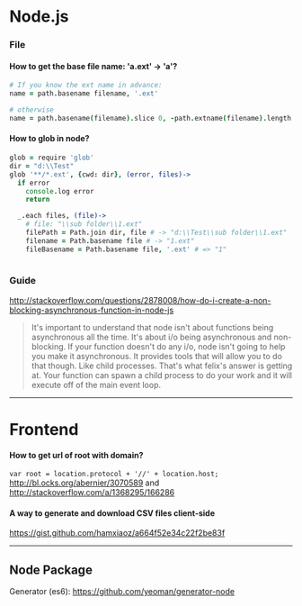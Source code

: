 # Node.js

### File

#### How to get the base file name: 'a.ext' -> 'a'?
```coffee
# If you know the ext name in advance:
name = path.basename filename, '.ext'

# otherwise
name = path.basename(filename).slice 0, -path.extname(filename).length
```

#### How to glob in node?
```coffee
glob = require 'glob'
dir = "d:\\Test"
glob '**/*.ext', {cwd: dir}, (error, files)->
  if error
    console.log error
    return

  _.each files, (file)->
    # file: "\\sub folder\\1.ext"
    filePath = Path.join dir, file # -> "d:\\Test\\sub folder\\1.ext"
    filename = Path.basename file # -> "1.ext"
    fileBasename = Path.basename file, '.ext' # => "1"
    
```

### Guide
http://stackoverflow.com/questions/2878008/how-do-i-create-a-non-blocking-asynchronous-function-in-node-js
> It's important to understand that node isn't about functions being asynchronous all the time. It's about i/o being asynchronous and non-blocking. If your function doesn't do any i/o, node isn't going to help you make it asynchronous. It provides tools that will allow you to do that though. Like child processes. That's what felix's answer is getting at. Your function can spawn a child process to do your work and it will execute off of the main event loop.

---

# Frontend

#### How to get url of root with domain? 
`var root = location.protocol + '//' + location.host;`
http://bl.ocks.org/abernier/3070589 and http://stackoverflow.com/a/1368295/166286

#### A way to generate and download CSV files client-side
https://gist.github.com/hamxiaoz/a664f52e34c22f2be83f

---

## Node Package
Generator (es6): https://github.com/yeoman/generator-node

